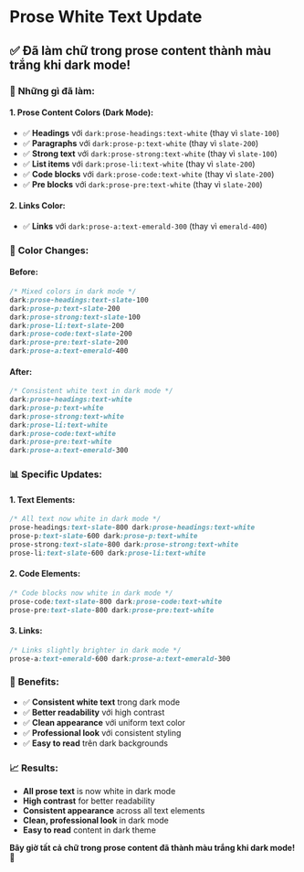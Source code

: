 # Prose White Text Update

## ✅ **Đã làm chữ trong prose content thành màu trắng khi dark mode!**

### 🎯 **Những gì đã làm:**

#### **1. Prose Content Colors (Dark Mode):**
- ✅ **Headings** với `dark:prose-headings:text-white` (thay vì `slate-100`)
- ✅ **Paragraphs** với `dark:prose-p:text-white` (thay vì `slate-200`)
- ✅ **Strong text** với `dark:prose-strong:text-white` (thay vì `slate-100`)
- ✅ **List items** với `dark:prose-li:text-white` (thay vì `slate-200`)
- ✅ **Code blocks** với `dark:prose-code:text-white` (thay vì `slate-200`)
- ✅ **Pre blocks** với `dark:prose-pre:text-white` (thay vì `slate-200`)

#### **2. Links Color:**
- ✅ **Links** với `dark:prose-a:text-emerald-300` (thay vì `emerald-400`)

### 🎨 **Color Changes:**

#### **Before:**
```css
/* Mixed colors in dark mode */
dark:prose-headings:text-slate-100
dark:prose-p:text-slate-200
dark:prose-strong:text-slate-100
dark:prose-li:text-slate-200
dark:prose-code:text-slate-200
dark:prose-pre:text-slate-200
dark:prose-a:text-emerald-400
```

#### **After:**
```css
/* Consistent white text in dark mode */
dark:prose-headings:text-white
dark:prose-p:text-white
dark:prose-strong:text-white
dark:prose-li:text-white
dark:prose-code:text-white
dark:prose-pre:text-white
dark:prose-a:text-emerald-300
```

### 📊 **Specific Updates:**

#### **1. Text Elements:**
```css
/* All text now white in dark mode */
prose-headings:text-slate-800 dark:prose-headings:text-white
prose-p:text-slate-600 dark:prose-p:text-white
prose-strong:text-slate-800 dark:prose-strong:text-white
prose-li:text-slate-600 dark:prose-li:text-white
```

#### **2. Code Elements:**
```css
/* Code blocks now white in dark mode */
prose-code:text-slate-800 dark:prose-code:text-white
prose-pre:text-slate-800 dark:prose-pre:text-white
```

#### **3. Links:**
```css
/* Links slightly brighter in dark mode */
prose-a:text-emerald-600 dark:prose-a:text-emerald-300
```

### 🎯 **Benefits:**
- ✅ **Consistent white text** trong dark mode
- ✅ **Better readability** với high contrast
- ✅ **Clean appearance** với uniform text color
- ✅ **Professional look** với consistent styling
- ✅ **Easy to read** trên dark backgrounds

### 📈 **Results:**
- **All prose text** is now white in dark mode
- **High contrast** for better readability
- **Consistent appearance** across all text elements
- **Clean, professional look** in dark mode
- **Easy to read** content in dark theme

**Bây giờ tất cả chữ trong prose content đã thành màu trắng khi dark mode!** 🎉
